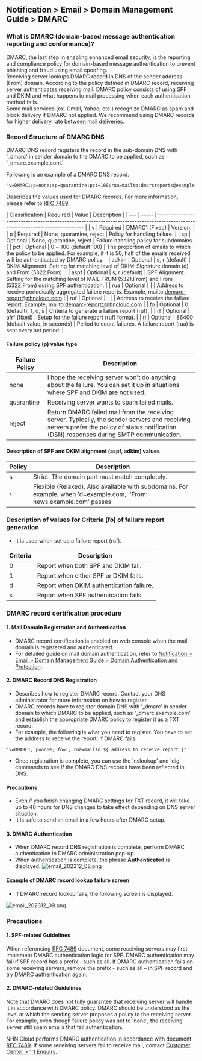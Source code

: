 ## Notification > Email > Domain Management Guide > DMARC

### What is DMARC (domain-based message authentication reporting and conformance)?

DMARC, the last step in enabling enhanced email security, is the reporting and compliance policy for domain-based message authentication to prevent phishing and
fraud using email spoofing.
<br>Receiving server lookups DMARC record in DNS of the sender address (From) domain. According to the policy defined in DMARC record, receiving server
authenticates receiving mail. DMARC policy consists of using SPF and DKIM and what happens to mail processing when each authentication method fails.
<br>Some mail services (ex. Gmail, Yahoo, etc.) recognize DMARC as spam and block delivery if DMARC not applied. We recommend using DMARC records for higher
delivery rate between mail deliveries.

### Record Structure of DMARC DNS

DMARC DNS record registers the record in the sub-domain DNS with '_dmarc' in sender domain to the DMARC to be applied, such as '_dmarc.example.com.'

Following is an example of a DMARC DNS record.

``` 
"v=DMARC1;p=none;sp=quarantine;pct=100;rua=mailto:dmarcreports@example.com;" 
```

Describes the values used for DMARC records. For more information, please refer to [RFC 7489](https://www.ietf.org/rfc/rfc7489.txt).

| Classification | Required | Value | Description |
| --- | ----- |------------------------------------------------------------------------------------------------------------------------------ |
| v | Required | DMARC1 (Fixed) | Version. |
| p | Required | None, quarantine, reject | Policy for handling failure. |
| sp | Optional | None, quarantine, reject | Failure handling policy for subdomains. |
| pct | Optional | 0 \~ 100 (default 100) | The proportion of emails to which the policy to be applied. For example, if it is 50, half of the emails received
will be authenticated by DMARC policy. |
| adkim | Optional | s, r (default) | DKIM Alignment. Setting for matching level of DKIM-Signature domain (d) and From (5322.From). |
| aspf | Optional | s, r (default) | SPF Alignment. Setting for the matching level of MAIL FROM (5321.From) and From (5322.From) during SPF authentication. |
| rua | Optional | | | Address to receive periodically aggregated failure reports. Example, mailto:demarc-report@nhncloud.com |
| ruf | Optional | | | | Address to receive the failure report. Example, mailto:demarc-report@nhncloud.com |
| fo | Optional | 0 (default), 1, d, s | Criteria to generate a failure report (ruf). |
| rf | Optional | afrf (fixed) | Setup for the failure report (ruf) format. |
| ri | Optional | 86400 (default value, in seconds) | Period to count failures. A failure report (rua) is sent every set period. |

#### Failure policy (p) value type

| Failure Policy | Description | 
| ----- |-----------------------------------------------------------------------------------------------------------------------------| 
| none | I hope the receiving server won't do anything about the failure. You can set it up in situations where SPF and DKIM are not used. | 
| quarantine | Receiving server wants to spam failed mails. | 
| reject | Return DMARC failed mail from the receiving server. Typically, the sender servers and receiving servers prefer the policy of status notification (DSN) responses during SMTP communication. |

#### Description of SPF and DKIM alignment (aspf, adkim) values

| Policy | Description | 
| --- |------------------------------------------------------------------------------------------------- | 
| s | Strict. The domain part must match completely. | 
| r | Flexible (Relaxed). Also available with subdomains. For example, when 'd=example.com,' 'From: news.example.com' passes |

### Description of values for Criteria (fo) of failure report generation

- It is used when set up a failure report (ruf).

| Criteria | Description | 
| --- | --- | 
| 0 | Report when both SPF and DKIM fail. | 
| 1 | Report when either SPF or DKIM fails. | 
| d | Report when DKIM authentication failure. | 
| s | Report when SPF authentication fails |

### DMARC record certification procedure

#### 1. Mail Domain Registration and Authentication

- DMARC record certification is enabled on web console when the mail domain is registered and authenticated.
- For detailed guide on mail domain authentication, refer
  to [Notification > Email > Domain Management Guide > Domain Authentication and Protection](./domain-verification/)
  .

#### 2. DMARC Record DNS Registration

- Describes how to register DMARC record. Contact your DNS administrator for more information on how to register.
- DMARC records have to register domain DNS with '_dmarc' in sender domain to which DMARC to be applied, such as '_dmarc.example.com' and establish the
  appropriate DMARC policy to register it as a TXT record.
- For example, the following is what you need to register. You have to set the address to receive the report, if DMARC fails.

``` 
"v=DMARC1; p=none; fo=1; rua=mailto:${ address_to_receive_report }" 
```

- Once registration is complete, you can use the 'nslookup' and 'dig' commands to see if the DMARC DNS records have been reflected in DNS.

#### Precautions

- Even if you finish changing DMARC settings for TXT record, it will take up to 48 hours for DNS changes to take effect depending on DNS server situation.
- It is safe to send an email in a few hours after DMARC setup.

#### 3. DMARC Authentication

- When DMARC record DNS registration is complete, perform DMARC authentication in DMARC administration pop-up.
- When authentication is complete, the phrase **Authenticated** is displayed.
  ![email\_202312\_08.png](https://kr1-api-object-storage.nhncloudservice.com/v1/AUTH_2acdfabf4efe4efc8a04c00b348110c9/cdn_origin/prod_email/email_202312_08.png)

#### Example of DMARC record lookup failure screen

- If DMARC record lookup fails, the following screen is displayed.

![email\_202312\_09.png](https://kr1-api-object-storage.nhncloudservice.com/v1/AUTH_2acdfabf4efe4efc8a04c00b348110c9/cdn_origin/prod_email/email_202312_09.png)

### Precautions

#### 1. SPF-related Guidelines

When referencing [RFC 7489](https://www.ietf.org/rfc/rfc7489.txt) document, some receiving servers may first implement DMARC authentication logic for SPF. DMARC
authentication may fail if SPF record has a prefix - such as all. If DMARC authentication fails on some receiving servers, remove the prefix - such as all – in
SPF record and try DMARC authentication again.

#### 2. DMARC-related Guidelines

Note that DMARC does not fully guarantee that receiving server will handle it in accordance with DMARC policy. DMARC should be understood as the level at which
the sending server proposes a policy to the receiving server.
For example, even though failure policy was set to 'none', the receiving server still spam emails that fail authentication.

NHN Cloud performs DMARC authentication in accordance with document [RFC 7489](https://www.ietf.org/rfc/rfc7489.txt). If some receiving servers fail to receive
mail, contact [Customer Center > 1:1 Enquiry](https://www.nhncloud.com/kr/support/inquiry).

